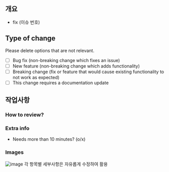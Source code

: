 ## 개요

* fix (이슈 번호)

## Type of change

Please delete options that are not relevant.

- [ ] Bug fix (non-breaking change which fixes an issue)
- [ ] New feature (non-breaking change which adds functionality)
- [ ] Breaking change (fix or feature that would cause existing functionality to not work as expected)
- [ ] This change requires a documentation update

## 작업사항

### How to review?

### Extra info

* Needs more than 10 minutes? (o/x)

### Images
![image](https://user-images.githubusercontent.com/83508073/160232941-885cec25-6b48-46c0-990e-cf4738a134a0.png)
각 항목별 세부사항은 자유롭게 수정하여 활용
